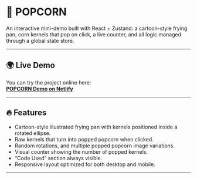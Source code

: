 # 🍿 POPCORN

An interactive mini-demo built with React + Zustand: a cartoon-style frying pan, corn kernels that pop on click, a live counter, and all logic managed through a global state store.

---


## 🌍 Live Demo

You can try the project online here:  
[**POPCORN Demo on Netlify**](https://popcorn-marcoimpellizzeri.netlify.app/)  

--- 

## 🔥 Features

- Cartoon-style illustrated frying pan with kernels positioned inside a rotated ellipse.
- Raw kernels that turn into popped popcorn when clicked.
- Random rotations, and multiple popped popcorn image variations.
- Visual counter showing the number of popped kernels.
- “Code Used” section always visible.
- Responsive layout optimized for both desktop and mobile.

---




